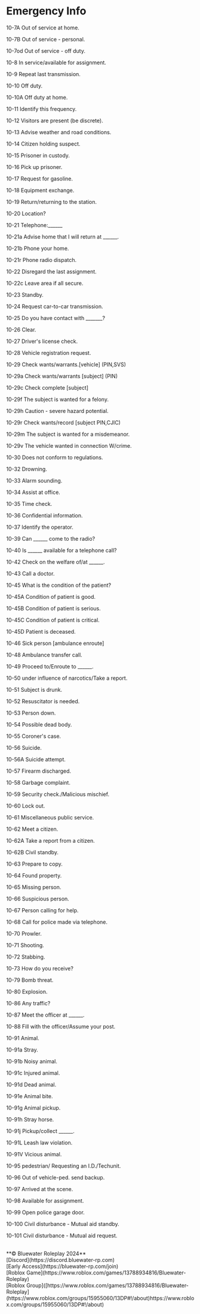 # Emergency Info
10-7A Out of service at home.

10-7B Out of service - personal.

10-7od Out of service - off duty.

10-8 In service/available for assignment.

10-9 Repeat last transmission.

10-10 Off duty.

10-10A Off duty at home.

10-11 Identify this frequency.

10-12 Visitors are present (be discrete).

10-13 Advise weather and road conditions.

10-14 Citizen holding suspect.

10-15 Prisoner in custody.

10-16 Pick up prisoner.

10-17 Request for gasoline.

10-18 Equipment exchange.

10-19 Return/returning to the station.

10-20 Location?

10-21 Telephone:______

10-21a Advise home that I will return at ______.

10-21b Phone your home.

10-21r Phone radio dispatch.

10-22 Disregard the last assignment.

10-22c Leave area if all secure.

10-23 Standby.

10-24 Request car-to-car transmission.

10-25 Do you have contact with _______?

10-26 Clear.

10-27 Driver's license check.

10-28 Vehicle registration request.

10-29 Check wants/warrants.[vehicle] (PIN,SVS)

10-29a Check wants/warrants [subject] (PIN)

10-29c Check complete [subject]

10-29f The subject is wanted for a felony.

10-29h Caution - severe hazard potential.

10-29r Check wants/record [subject PIN,CJIC)

10-29m The subject is wanted for a misdemeanor.

10-29v The vehicle wanted in connection W/crime.

10-30 Does not conform to regulations.

10-32 Drowning.

10-33 Alarm sounding.

10-34 Assist at office.

10-35 Time check.

10-36 Confidential information.

10-37 Identify the operator.

10-39 Can ______ come to the radio?

10-40 Is ______ available for a telephone call?

10-42 Check on the welfare of/at ______.

10-43 Call a doctor.

10-45 What is the condition of the patient?

10-45A Condition of patient is good.

10-45B Condition of patient is serious.

10-45C Condition of patient is critical.

10-45D Patient is deceased.

10-46 Sick person [ambulance enroute]

10-48 Ambulance transfer call.

10-49 Proceed to/Enroute to ______.

10-50 under influence of narcotics/Take a report.

10-51 Subject is drunk.

10-52 Resuscitator is needed.

10-53 Person down.

10-54 Possible dead body.

10-55 Coroner's case.

10-56 Suicide.

10-56A Suicide attempt.

10-57 Firearm discharged.

10-58 Garbage complaint.

10-59 Security check./Malicious mischief.

10-60 Lock out.

10-61 Miscellaneous public service.

10-62 Meet a citizen.

10-62A Take a report from a citizen.

10-62B Civil standby.

10-63 Prepare to copy.


10-64 Found property.

10-65 Missing person.

10-66 Suspicious person.

10-67 Person calling for help.

10-68 Call for police made via telephone.

10-70 Prowler.

10-71 Shooting.

10-72 Stabbing.

10-73 How do you receive?

10-79 Bomb threat.

10-80 Explosion.

10-86 Any traffic?

10-87 Meet the officer at ______.

10-88 Fill with the officer/Assume your post.

10-91 Animal.

10-91a Stray.

10-91b Noisy animal.

10-91c Injured animal.

10-91d Dead animal.

10-91e Animal bite.

10-91g Animal pickup.

10-91h Stray horse.

10-91j Pickup/collect ______.

10-91L Leash law violation.

10-91V Vicious animal.

10-95 pedestrian/ Requesting an I.D./Techunit.

10-96 Out of vehicle-ped. send backup.

10-97 Arrived at the scene.

10-98 Available for assignment.

10-99 Open police garage door.

10-100 Civil disturbance - Mutual aid standby.

10-101 Civil disturbance - Mutual aid request.



<br>
**© Bluewater Roleplay 2024**<br>
[Discord](https://discord.bluewater-rp.com)
<br>
[Early Access](https://bluewater-rp.com/join)
<br>
[Roblox Game](https://www.roblox.com/games/13788934816/Bluewater-Roleplay)
<br>
[Roblox Group]([https://www.roblox.com/games/13788934816/Bluewater-Roleplay](https://www.roblox.com/groups/15955060/13DP#!/about)https://www.roblox.com/groups/15955060/13DP#!/about)


